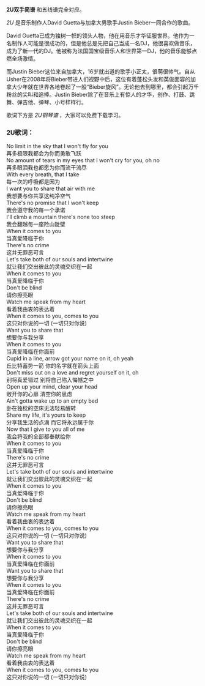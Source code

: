 

**2U双手简谱** 和五线谱完全对应。

_2U_ 是音乐制作人David Guetta与加拿大男歌手Justin Bieber一同合作的歌曲。

David
Guetta已成为独树一帜的领头人物，他在用音乐才华征服世界。他作为一名制作人可能是很成功的，但是他总是先把自己当成一名DJ，他很喜欢做音乐，成为了新一代的DJ。他被称为法国国宝级音乐人和世界第一DJ，他的音乐能够点燃全场激情。

而Justin
Bieber这位来自加拿大，16岁就出道的歌手小正太，很萌很帅气。自从Usher在2008年将Bieber带进人们视野中后，这位有着蓬松头发和英俊面容的加拿大少年就在世界各地卷起了一股“Bieber旋风”。无论他去到哪里，都会引起万千粉丝的尖叫和追捧。Justin
Bieber除了在音乐上有惊人的才华，创作、打鼓、跳舞、弹吉他、弹琴、小号样样行。

歌词下方是 _2U钢琴谱_ ，大家可以免费下载学习。

### 2U歌词：

No limit in the sky that I won't fly for you  
再多极限我都会为你而勇敢飞跃  
No amount of tears in my eyes that I won't cry for you, oh no  
再多眼泪我也都愿为你而流干流尽  
With every breath, that I take  
每一次的呼吸都是因为  
I want you to share that air with me  
我想要与你共享这纯净空气  
There's no promise that I won't keep  
我会遵守我的每一个承诺  
I'll climb a mountain there's none too steep  
我会翻越每一座险山陡壁  
When it comes to you  
当真爱降临于你  
There's no crime  
这并无罪恶可言  
Let's take both of our souls and intertwine  
就让我们交出彼此的灵魂交织在一起  
When it comes to you  
当真爱降临于你  
Don't be blind  
请你擦亮眼  
Watch me speak from my heart  
看着我由衷的表达着  
When it comes to you, comes to you  
这只对你说的一切 (一切只对你说)  
Want you to share that  
想要你与我分享  
When it comes to you  
当真爱降临在你面前  
Cupid in a line, arrow got your name on it, oh yeah  
丘比特蓄势一箭 你的名字就在箭头上面  
Don't miss out on a love and regret yourself on it, oh  
别将真爱错过 别将自己陷入悔憾之中  
Open up your mind, clear your head  
敞开你的心扉 清空你的思虑  
Ain't gotta wake up to an empty bed  
卧在独枕的空床无法轻易醒转  
Share my life, it's yours to keep  
分享我生活的点滴 而它将永远属于你  
Now that I give to you all of me  
我会将我的全部都奉献给你  
When it comes to you  
当真爱降临于你  
There's no crime  
这并无罪恶可言  
Let's take both of our souls and intertwine  
就让我们交出彼此的灵魂交织在一起  
When it comes to you  
当真爱降临于你  
Don't be blind  
请你擦亮眼  
Watch me speak from my heart  
看着我由衷的表达着  
When it comes to you, comes to you  
这只对你说的一切 (一切只对你说)  
Want you to share that  
想要你与我分享  
When it comes to you  
当真爱降临在你面前  
Want you to share that  
想要你与我分享  
When it comes to you  
当真爱降临在你面前  
There's no crime  
这并无罪恶可言  
Let's take both of our souls and intertwine  
就让我们交出彼此的灵魂交织在一起  
When it comes to you  
当真爱降临于你  
Don't be blind  
请你擦亮眼  
Watch me speak from my heart  
看着我由衷的表达着  
When it comes to you, comes to you  
这只对你说的一切 (一切只对你说)

